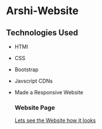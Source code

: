 # Arshi-Website

## Technologies Used
- HTMl
- CSS
- Bootstrap
- Javscript CDNs
- Made a Responsive Website

  ### Website Page
  [Lets see the Website how it looks](https://vidyagali.github.io/Arshi-Website/)
